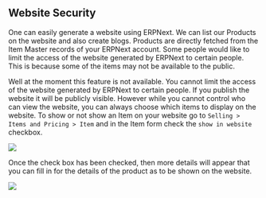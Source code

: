 ## Website Security

One can easily generate a website using ERPNext. We can list our Products on the website and also create blogs. Products are directly fetched from the Item Master records of your ERPNext account. Some people would like to limit the access of the website generated by ERPNext to certain people. This is because some of the items may not be available to the public.

Well at the moment this feature is not available. You cannot limit the access of the website generated by ERPNext to certain people. If you publish the website it will be publicly visible. However while you cannot control who can view the website, you can always choose which items to display on the website. To show or not show an Item on your website go to `Selling > Items and Pricing > Item` and in the Item form check the `show in website` checkbox.

![](https://docs.erpnext.com/files/item-show-on-website-checkbox.png)

Once the check box has been checked, then more details will appear that you can fill in for the details of the product as to be shown on the website.

![](https://docs.erpnext.com/files/item-show-on-website-checkbox-checked.png)
